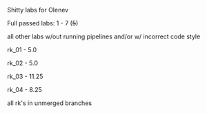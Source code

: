 Shitty labs for Olenev

Full passed labs: 1 - 7 (~~5~~)

all other labs w/out running pipelines and/or w/ incorrect code style

rk_01 - 5.0

rk_02 - 5.0

rk_03 - 11.25

rk_04 - 8.25

all rk's in unmerged branches
